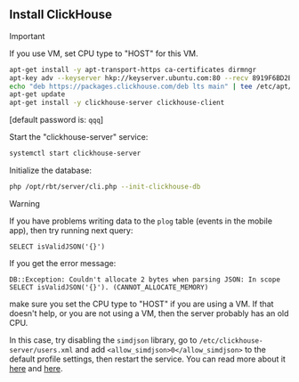 ## Install ClickHouse

> [!IMPORTANT]
>
> If you use VM, set CPU type to "HOST" for this VM.

```bash
apt-get install -y apt-transport-https ca-certificates dirmngr
apt-key adv --keyserver hkp://keyserver.ubuntu.com:80 --recv 8919F6BD2B48D754
echo "deb https://packages.clickhouse.com/deb lts main" | tee /etc/apt/sources.list.d/clickhouse.list
apt-get update
apt-get install -y clickhouse-server clickhouse-client
```

[default password is: ```qqq```]

Start the "clickhouse-server" service:

```bash
systemctl start clickhouse-server
```

Initialize the database:

```bash
php /opt/rbt/server/cli.php --init-clickhouse-db
```

> [!WARNING]
>
> If you have problems writing data to the ```plog``` table (events in the mobile app), then try running next query:
>
> ```clickhouse
> SELECT isValidJSON('{}')
> ```
>
> If you get the error message:
>
> ```
> DB::Exception: Couldn't allocate 2 bytes when parsing JSON: In scope SELECT isValidJSON('{}'). (CANNOT_ALLOCATE_MEMORY)
> ```
>
> make sure you set the CPU type to "HOST" if you are using a VM.
> If that doesn't help, or you are not using a VM, then the server probably has an old CPU.
>
> In this case, try disabling the ```simdjson``` library,
> go to ```/etc/clickhouse-server/users.xml```
> and add ```<allow_simdjson>0</allow_simdjson>``` to the default profile settings, then restart the service.
> You can read more about it [here](https://github.com/ClickHouse/ClickHouse/issues/60661#issuecomment-1979949562)
> and [here](https://github.com/ClickHouse/ClickHouse/issues/66045#issuecomment-2258550489).
